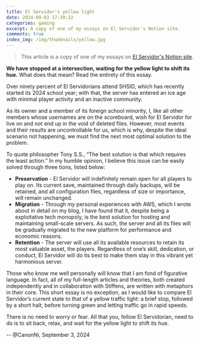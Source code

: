 ```yaml
---
title: El Servidor's yellow light
date: 2024-09-03 17:39:22
categories: gaming
excerpt: A copy of one of my essays on El Servidor's Notion site.
comments: true
index_img: /img/thumbnails/yellow.jpg
---
```


> This article is a copy of one of my essays on [El Servidor's Notion site](https://canonni.notion.site/El-Servidor-5409b5773a20482ea2d5ca908776b6c1?pvs=4).

**We have stopped at a intersection, waiting for the yellow light to shift its hue.** What does that mean? Read the entirety of this essay.

Over ninety percent of El Servidorians attend SHSID, which has recently started its 2024 school year; with that, the server has entered an ice age with minimal player activity and an inactive community.

As its owner and a member of its foreign school minority, I, like all other members whose usernames are on the scoreboard, wish for El Servidor for live on and not end up in the void of deleted files. However, most events and their results are uncontrollable for us, which is why, despite the ideal scenario not happening, we must find the next most optimal solution to the problem.

To quote philosopher Tony S.S., “The best solution is that which requires the least action.” In my humble opinion, I believe this issue can be easily solved through three tions, listed below:

- **Preservation** - El Servidor will indefinitely remain open for all players to play on. Its current save, maintained through daily backups, will be retained, and all configuration files, regardless of size or importance, will remain unchanged.
- **Migration** - Through my personal experiences with AWS, which I wrote about in detail on my blog, I have found that it, despite being a exploitative tech monopoly, is the best solution for hosting and maintaining small-scale servers. As such, the server and all its files will be gradually migrated to the new platform for performance and economic reasons.
- **Retention** - The server will use all its available resources to retain its most valuable asset, the players. Regardless of one’s skill, dedication, or conduct, El Servidor will do its best to make them stay in this vibrant yet harmonious server.

Those who know me well personally will know that I am fond of figurative language. In fact, all of my full-length articles and theories, both created independently and in collaboration with Stiffens, are written with metaphors in their core. This short essay is no exception, as I would like to compare El Servidor’s current state to that of a yellow traffic light: a brief stop, followed by a short halt, before turning green and letting traffic go in rapid speeds.

There is no need to worry or fear. All that you, fellow El Servidorian, need to do is to sit back, relax, and wait for the yellow light to shift its hue.

-- @CanonNi, September 3, 2024
